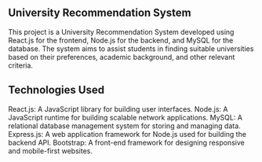 ## University Recommendation System
This project is a University Recommendation System developed using React.js for the frontend, Node.js for the backend, and MySQL for the database. The system aims to assist students in finding suitable universities based on their preferences, academic background, and other relevant criteria.

## Technologies Used
React.js: A JavaScript library for building user interfaces.
Node.js: A JavaScript runtime for building scalable network applications.
MySQL: A relational database management system for storing and managing data.
Express.js: A web application framework for Node.js used for building the backend API.
Bootstrap: A front-end framework for designing responsive and mobile-first websites.
